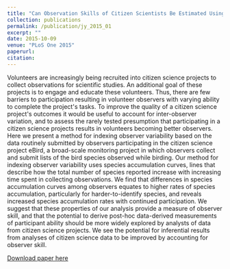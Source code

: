 ```yaml
---
title: "Can Observation Skills of Citizen Scientists Be Estimated Using Species Accumulation Curves?"
collection: publications
permalink: /publication/jy_2015_01
excerpt: ""
date: 2015-10-09
venue: "PLoS One 2015"
paperurl:
citation:
---
```

Volunteers are increasingly being recruited into citizen science projects to collect observations for scientific studies. An additional goal of these projects is to engage and educate these volunteers. Thus, there are few barriers to participation resulting in volunteer observers with varying ability to complete the project's tasks. To improve the quality of a citizen science project's outcomes it would be useful to account for inter-observer variation, and to assess the rarely tested presumption that participating in a citizen science projects results in volunteers becoming better observers. Here we present a method for indexing observer variability based on the data routinely submitted by observers participating in the citizen science project eBird, a broad-scale monitoring project in which observers collect and submit lists of the bird species observed while birding. Our method for indexing observer variability uses species accumulation curves, lines that describe how the total number of species reported increase with increasing time spent in collecting observations. We find that differences in species accumulation curves among observers equates to higher rates of species accumulation, particularly for harder-to-identify species, and reveals increased species accumulation rates with continued participation. We suggest that these properties of our analysis provide a measure of observer skill, and that the potential to derive post-hoc data-derived measurements of participant ability should be more widely explored by analysts of data from citizen science projects. We see the potential for inferential results from analyses of citizen science data to be improved by accounting for observer skill.

[Download paper here](https://www.ncbi.nlm.nih.gov/pubmed/26451728)